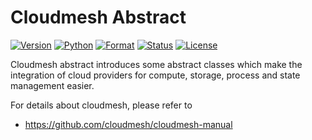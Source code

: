 # Cloudmesh Abstract

[![Version](https://img.shields.io/pypi/v/cloudmesh-abstract.svg)](https://pypi.org/project/cloudmesh-abstract/)
[![Python](https://img.shields.io/pypi/pyversions/cloudmesh-abstract.svg)](https://pypi.python.org/pypi/cloudmesh-abstract)
[![Format](https://img.shields.io/pypi/format/cloudmesh-abstract.svg)](https://pypi.python.org/pypi/cloudmesh-abstract)
[![Status](https://img.shields.io/pypi/status/cloudmesh-abstract.svg)](https://pypi.python.org/pypi/cloudmesh-abstract)
[![License](https://img.shields.io/pypi/l/cloudmesh-abstract.svg)](https://pypi.python.org/pypi/cloudmesh-abstract/)

<!-- 
[![Travis](https://travis-ci.com/cloudmesh/cloudmesh-abstract.svg?branch=master)](https://travis-ci.com/cloudmesh/cloudmesh-abstract)
-->

Cloudmesh abstract introduces some abstract classes which make the
integration of cloud providers for compute, storage, process and state
management easier.

For details about cloudmesh, please refer to 

* https://github.com/cloudmesh/cloudmesh-manual




